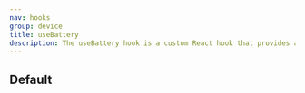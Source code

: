 ```yaml
---
nav: hooks
group: device
title: useBattery
description: The useBattery hook is a custom React hook that provides access to the battery status and charging information using the Battery API available in modern browsers. It returns the BatteryManager object that can be used to check the battery level, charging status, and other battery-related information.
---
```


## Default

<code src="./demos/index.tsx" nopadding></code>
